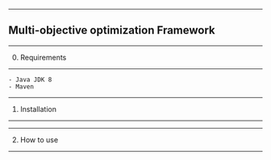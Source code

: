 --------------------------------------------------------------------------------
   Multi-objective optimization Framework
--------------------------------------------------------------------------------


 --------------------------------------------------------------------------------
   0. Requirements
--------------------------------------------------------------------------------
 
 	- Java JDK 8
 	- Maven
 
--------------------------------------------------------------------------------
   1. Installation
--------------------------------------------------------------------------------
  
 



--------------------------------------------------------------------------------
   2. How to use
--------------------------------------------------------------------------------
